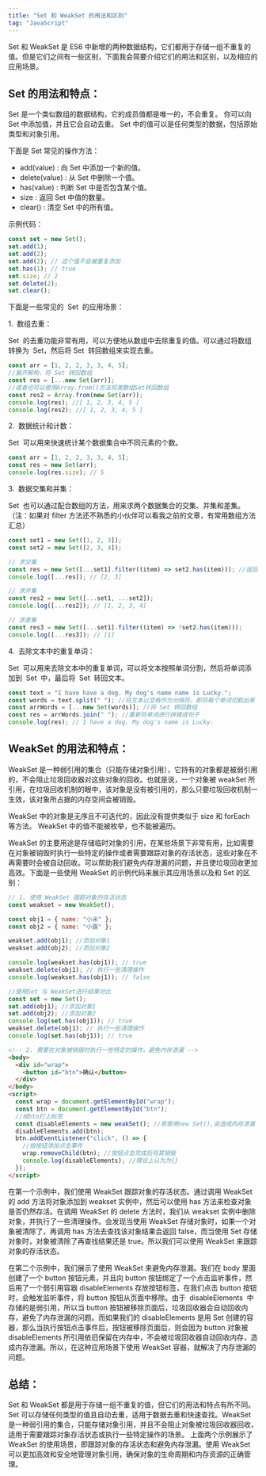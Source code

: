 ```yaml
---
title: "Set 和 WeakSet 的用法和区别"
tag: "JavaScript"
---
```


Set 和 WeakSet 是 ES6 中新增的两种数据结构，它们都用于存储一组不重复的值。但是它们之间有一些区别，下面我会简要介绍它们的用法和区别，以及相应的应用场景。

## Set 的用法和特点：

Set 是一个类似数组的数据结构，它的成员值都是唯一的，不会重复。 你可以向 Set 中添加值，并且它会自动去重。 Set 中的值可以是任何类型的数据，包括原始类型和对象引用。

下面是 Set 常见的操作方法：

- add(value) : 向 Set 中添加一个新的值。
- delete(value) : 从 Set 中删除一个值。
- has(value) : 判断 Set 中是否包含某个值。
- size : 返回 Set 中值的数量。
- clear() : 清空 Set 中的所有值。

示例代码：

```js
const set = new Set();
set.add(1);
set.add(2);
set.add(2); // 这个值不会被重复添加
set.has(1); // true
set.size; // 2
set.delete(2);
set.clear();
```

下面是一些常见的  Set  的应用场景：

1.  数组去重：

Set  的去重功能非常有用，可以方便地从数组中去除重复的值。可以通过将数组转换为  Set，然后将 Set  转回数组来实现去重。

```js
const arr = [1, 2, 2, 3, 3, 4, 5];
//展开解构，将 Set 转回数组
const res = [...new Set(arr)];
//或者也可以使用Array.from()方法将类数组Set转回数组
const res2 = Array.from(new Set(arr));
console.log(res); //[ 1, 2, 3, 4, 5 ]
console.log(res2); //[ 1, 2, 3, 4, 5 ]
```

2.  数据统计和计数：

Set  可以用来快速统计某个数据集合中不同元素的个数。

```js
const arr = [1, 2, 2, 3, 3, 4, 5];
const res = new Set(arr);
console.log(res.size); // 5
```

3.  数据交集和并集：

Set  也可以通过配合数组的方法，用来求两个数据集合的交集、并集和差集。 （注：如果对 filter 方法还不熟悉的小伙伴可以看我之前的文章，有常用数组方法汇总）

```js
const set1 = new Set([1, 2, 3]);
const set2 = new Set([2, 3, 4]);

// 求交集
const res = new Set([...set1].filter((item) => set2.has(item))); //返回共有的元素
console.log([...res]); // [2, 3]

// 求并集
const res2 = new Set([...set1, ...set2]);
console.log([...res2]); // [1, 2, 3, 4]

// 求差集
const res3 = new Set([...set1].filter((item) => !set2.has(item)));
console.log([...res3]); // [1]
```

4.  去除文本中的重复单词：

Set  可以用来去除文本中的重复单词，可以将文本按照单词分割，然后将单词添加到  Set  中，最后将  Set  转回文本。

```js
const text = "I have have a dog. My dog's name name is Lucky.";
const words = text.split(" "); //将文本以空格作为分隔符，即将每个单词切割出来
const arrWords = [...new Set(words)]; //将 Set 转回数组
const res = arrWords.join(" "); //重新将单词进行拼接成句子
console.log(res); // I have a dog. My dog's name is Lucky.
```

## WeakSet 的用法和特点：

WeakSet 是一种弱引用的集合（只能存储对象引用），它持有的对象都是被弱引用的，不会阻止垃圾回收器对这些对象的回收。也就是说，一个对象被 weakSet 所引用，在垃圾回收机制的眼中，该对象是没有被引用的，那么只要垃圾回收机制一生效，该对象所占据的内存空间会被销毁。

WeakSet 中的对象是无序且不可迭代的，因此没有提供类似于 size 和 forEach 等方法。 WeakSet 中的值不能被枚举，也不能被遍历。

WeakSet 的主要用途是存储临时对象的引用，在某些场景下非常有用，比如需要在对象被销毁时执行一些特定的操作或者需要跟踪对象的存活状态，这些对象在不再需要时会被自动回收。可以帮助我们避免内存泄漏的问题，并且使垃圾回收更加高效。下面是一些使用 WeakSet 的示例代码来展示其应用场景以及和 Set 的区别：

```js
// 1. 使用 WeakSet 跟踪对象的存活状态
const weakset = new WeakSet();

const obj1 = { name: "小米" };
const obj2 = { name: "小露" };

weakset.add(obj1); //添加对象1
weakset.add(obj2); //添加对象2

console.log(weakset.has(obj1)); // true
weakset.delete(obj1); // 执行一些清理操作
console.log(weakset.has(obj1)); // false

//使用Set 与 WeakSet进行结果对比
const set = new Set();
set.add(obj1); //添加对象1
set.add(obj2); //添加对象2
console.log(set.has(obj1)); // true
weakset.delete(obj1); // 执行一些清理操作
console.log(set.has(obj1)); // true
```

```html
<!-- 2. 需要在对象被销毁时执行一些特定的操作，避免内存泄漏 -->
<body>
  <div id="wrap">
    <button id="btn">确认</button>
  </div>
</body>
<script>
  const wrap = document.getElementById("wrap");
  const btn = document.getElementById("btn");
  //给btn打上标签
  const disableElements = new weakSet(); //若使用new Set(),会造成内存泄漏
  disableElements.add(btn);
  btn.addEventListener("click", () => {
    //给按钮添加点击事件
    wrap.removeChild(btn); //按钮点击完成后将其销毁
    console.log(disableElements); //理论上认为为{}
  });
</script>
```

在第一个示例中，我们使用 WeakSet 跟踪对象的存活状态。通过调用 WeakSet 的 add 方法将对象添加到 weakset 实例中，然后可以使用 has 方法来检查对象是否仍然存活。在调用 WeakSet 的 delete 方法时，我们从 weakset 实例中删除对象，并执行了一些清理操作。会发现当使用 WeakSet 存储对象时，如果一个对象被清除了，再调用 has 方法去查找该对象结果会返回 false，而当使用 Set 存储对象时，对象被清除了再查找结果还是 true。所以我们可以使用 WeakSet 来跟踪对象的存活状态。

在第二个示例中，我们展示了使用 WeakSet 来避免内存泄漏。我们在 body 里面创建了一个 button 按钮元素，并且向 button 按钮绑定了一个点击监听事件，然后用了一个弱引用容器 disableElements 存放按钮标签，在我们点击 button 按钮时，会触发监听事件，将 button 按钮从页面中移除。由于  disableElements  中存储的是弱引用，所以当 button 按钮被移除页面后，垃圾回收器会自动回收内存，避免了内存泄漏的问题。而如果我们的 disableElements 是用 Set 创建的容器，那么当执行按钮点击事件后，按钮被移除页面后，则会因为 button 对象被 disableElements 所引用依旧保留在内存中，不会被垃圾回收器自动回收内存，造成内存泄漏。所以，在这种应用场景下使用 WeakSet 容器，就解决了内存泄漏的问题。

## 总结：

Set 和 WeakSet 都是用于存储一组不重复的值，但它们的用法和特点有所不同。Set 可以存储任何类型的值且自动去重，适用于数据去重和快速查找。WeakSet 是一种弱引用的集合，只能存储对象引用，并且不会阻止对象被垃圾回收器回收，适用于需要跟踪对象存活状态或执行一些特定操作的场景。 上面两个示例展示了 WeakSet 的使用场景，即跟踪对象的存活状态和避免内存泄漏。使用 WeakSet 可以更加高效和安全地管理对象引用，确保对象的生命周期和内存资源的正确管理。
